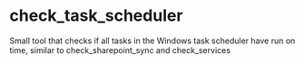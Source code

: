 # check_task_scheduler
Small tool that checks if all tasks in the Windows task scheduler have run on time, similar to check_sharepoint_sync and check_services
